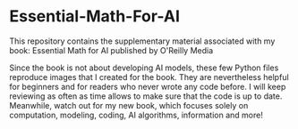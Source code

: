 # Essential-Math-For-AI
This repository contains the supplementary material associated with my book: Essential Math for AI published by O'Reilly Media

Since the book is not about developing AI models, these few Python files reproduce images that I created for the book. 
They are nevertheless helpful for beginners and for readers who never wrote any code before.
I will keep reviewing as often as time allows to make sure that the code is up to date. 
Meanwhile, watch out for my new book, which focuses solely on computation, modeling, coding, AI algorithms, information and more!
